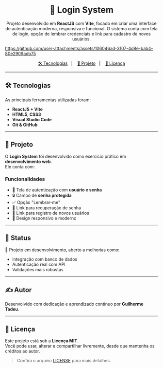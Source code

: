 <h1 align="center"> 🔐 Login System </h1>

<p align="center">
  Projeto desenvolvido em <strong>ReactJS</strong> com <strong>Vite</strong>, focado em criar uma interface de autenticação moderna, responsiva e funcional.  
  O sistema conta com tela de login, opção de lembrar credenciais e link para cadastro de novos usuários.  
</p>

<p align="center">


https://github.com/user-attachments/assets/106046ad-3107-4d8e-bab4-80e2909adb75


</p>

<p align="center">
  <a href="#-tecnologias">🛠️ Tecnologias</a>&nbsp;&nbsp;&nbsp;|&nbsp;&nbsp;&nbsp;
  <a href="#-projeto">📘 Projeto</a>&nbsp;&nbsp;&nbsp;|&nbsp;&nbsp;&nbsp;
  <a href="#-licença">📝 Licença</a>
</p>

---

## 🛠️ Tecnologias

As principais ferramentas utilizadas foram:

- **ReactJS + Vite**
- **HTML5, CSS3**
- **Visual Studio Code**
- **Git & GitHub**

---

## 📘 Projeto

O **Login System** foi desenvolvido como exercício prático em **desenvolvimento web**.  
Ele conta com:

### Funcionalidades
- 👤 Tela de autenticação com **usuário e senha**  
- 🔒 Campo de **senha protegida**  
- ✅ Opção "Lembrar-me"  
- 🔑 Link para recuperação de senha  
- 📝 Link para registro de novos usuários  
- 🎨 Design responsivo e moderno  

---

## 🚧 Status

🚀 Projeto em desenvolvimento, aberto a melhorias como:
- Integração com banco de dados  
- Autenticação real com API  
- Validações mais robustas  

---

## ✍️ Autor

Desenvolvido com dedicação e aprendizado contínuo por **Guilherme Tadeu**.

---

## 📝 Licença

Este projeto está sob a **Licença MIT**.  
Você pode usar, alterar e compartilhar livremente, desde que mantenha os créditos ao autor.

> Confira o arquivo [LICENSE](LICENSE) para mais detalhes.
